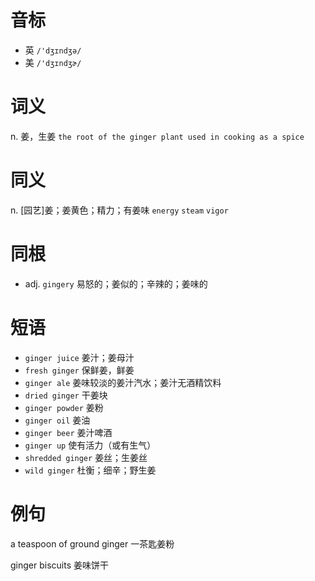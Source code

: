 # 音标

- 英 `/'dʒɪndʒə/`
- 美 `/'dʒɪndʒɚ/`

# 词义

n. 姜，生姜
`the root of the ginger plant used in cooking as a spice`

# 同义

n. [园艺]姜；姜黄色；精力；有姜味
`energy` `steam` `vigor`

# 同根

- adj. `gingery` 易怒的；姜似的；辛辣的；姜味的

# 短语

- `ginger juice` 姜汁；姜母汁
- `fresh ginger` 保鲜姜，鲜姜
- `ginger ale` 姜味较淡的姜汁汽水；姜汁无酒精饮料
- `dried ginger` 干姜块
- `ginger powder` 姜粉
- `ginger oil` 姜油
- `ginger beer` 姜汁啤酒
- `ginger up` 使有活力（或有生气）
- `shredded ginger` 姜丝；生姜丝
- `wild ginger` 杜衡；细辛；野生姜

# 例句

a teaspoon of ground ginger
一茶匙姜粉

ginger biscuits
姜味饼干



